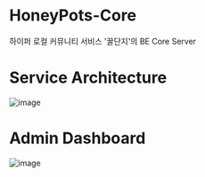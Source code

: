 # HoneyPots-Core
하이퍼 로컬 커뮤니티 서비스 '꿀단지'의 BE Core Server

# Service Architecture
![image](https://user-images.githubusercontent.com/61186671/187340107-1f5d74e4-d6c6-467d-8119-ca6904ba3160.png)

# Admin Dashboard
![image](https://user-images.githubusercontent.com/61186671/187340492-de870415-c86c-4ec9-b65e-f2a9088b6780.png)


